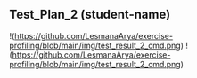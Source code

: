 ## Test_Plan_2  (student-name)
!(https://github.com/LesmanaArya/exercise-profiling/blob/main/img/test_result_2_cmd.png)
!(https://github.com/LesmanaArya/exercise-profiling/blob/main/img/test_result_2_cmd.png)
